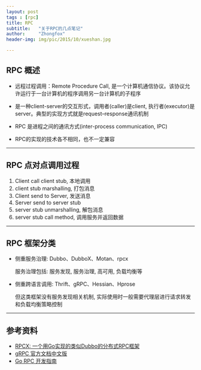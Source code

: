 ```yaml
---
layout: post
tags : [rpc]
title: RPC
subtitle:   "关于RPC的几点笔记"
author:     "Zhongfox"
header-img: img/pic/2015/10/xueshan.jpg

---
```


## RPC 概述

* 远程过程调用：Remote Procedure Call, 是一个计算机通信协议。该协议允许运行于一台计算机的程序调用另一台计算机的子程序

* 是一种client-server的交互形式，调用者(caller)是client, 执行者(executor)是server。典型的实现方式就是request–response通讯机制

* RPC 是进程之间的通讯方式(inter-process communication, IPC)

* RPC的实现的技术各不相同，也不一定兼容

---

## RPC 点对点调用过程

1. Client call client stub, 本地调用
2. client stub marshalling, 打包消息
3. Client send to Server, 发送消息
4. Server send to server stub
5. server stub unmarshalling, 解包消息
6. server stub call method, 调用服务并返回数据

---

## RPC 框架分类

* 侧重服务治理: Dubbo、DubboX、Motan、rpcx

  服务治理包括: 服务发现, 服务治理, 高可用, 负载均衡等

* 侧重跨语言调用:  Thrift、gRPC、Hessian、Hprose

  但这类框架没有服务发现相关机制, 实际使用时一般需要代理层进行请求转发和负载均衡策略控制

---

## 参考资料

* [RPCX: 一个用Go实现的类似Dubbo的分布式RPC框架](http://colobu.com/2016/05/26/RPCX-a-distributed-rpc-dubbo-like-framework-by-Go/)
* [gRPC 官方文档中文版](https://doc.oschina.net/grpc)
* [Go RPC 开发指南](https://smallnest.gitbooks.io/go-rpc/content/)
